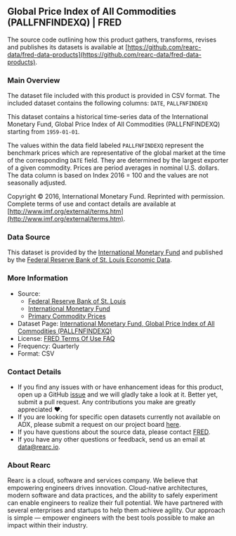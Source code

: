 ## Global Price Index of All Commodities (PALLFNFINDEXQ) | FRED

The source code outlining how this product gathers, transforms, revises and publishes its datasets is available at [https://github.com/rearc-data/fred-data-products](https://github.com/rearc-data/fred-data-products).

### Main Overview
The dataset file included with this product is provided in CSV format. The included dataset contains the following columns: 
`DATE`, `PALLFNFINDEXQ`
 
This dataset contains a historical time-series data of the International Monetary Fund, Global Price Index of All Commodities (PALLFNFINDEXQ) starting from `1959-01-01`. 

The values within the data field labeled `PALLFNFINDEXQ` represent the benchmark prices which are representative of the global market at the time of the corresponding `DATE` field. They are determined by the largest exporter of a given commodity. Prices are period averages in nominal U.S. dollars. The data column is based on Index 2016 = 100 and the values are not seasonally adjusted.

Copyright © 2016, International Monetary Fund. Reprinted with permission. Complete terms of use and contact details are available at [http://www.imf.org/external/terms.htm](http://www.imf.org/external/terms.htm).

### Data Source
This dataset is provided by the [International Monetary Fund](https://www.imf.org/external/index.htm) and published by the [Federal Reserve Bank of St. Louis Economic Data](https://fred.stlouisfed.org/).

### More Information
- Source: 
  - [Federal Reserve Bank of St. Louis](https://www.stlouisfed.org)
  - [International Monetary Fund](https://www.imf.org/external/index.htm)
  - [Primary Commodity Prices](https://www.imf.org/external/np/res/commod/index.aspx)
- Dataset Page: [International Monetary Fund, Global Price Index of All Commodities (PALLFNFINDEXQ)](https://fred.stlouisfed.org/series/PALLFNFINDEXQ)
- License: [FRED Terms Of Use FAQ](https://fred.stlouisfed.org/legal/)
- Frequency: Quarterly
- Format: CSV

### Contact Details
- If you find any issues with or have enhancement ideas for this product, open up a GitHub [issue](https://github.com/rearc-data/fred-data-products/issues) and we will gladly take a look at it. Better yet, submit a pull request. Any contributions you make are greatly appreciated :heart:.
- If you are looking for specific open datasets currently not available on ADX, please submit a request on our project board [here](https://github.com/orgs/rearc-data/projects/1).
- If you have questions about the source data, please contact [FRED](https://fred.stlouisfed.org/contactus/).
- If you have any other questions or feedback, send us an email at data@rearc.io.

### About Rearc
Rearc is a cloud, software and services company. We believe that empowering engineers drives innovation. Cloud-native architectures, modern software and data practices, and the ability to safely experiment can enable engineers to realize their full potential. We have partnered with several enterprises and startups to help them achieve agility. Our approach is simple — empower engineers with the best tools possible to make an impact within their industry.